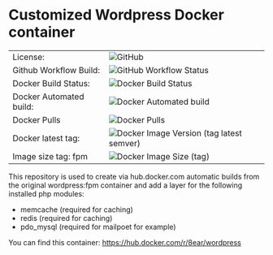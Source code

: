 # Customized Wordpress Docker container

| ||
| --- | --- |
| License: |![GitHub](https://img.shields.io/github/license/8ear/docker-wordpress)|
| Github Workflow Build: | ![GitHub Workflow Status](https://img.shields.io/github/workflow/status/8ear/docker-wordpress/8earDockerCI) |
| Docker Build Status: | ![Docker Build Status](https://img.shields.io/docker/cloud/build/8ear/wordpress) |
| Docker Automated build: | ![Docker Automated build](https://img.shields.io/docker/cloud/automated/8ear/wordpress) |
| Docker Pulls | ![Docker Pulls](https://img.shields.io/docker/pulls/8ear/wordpress) |
| Docker latest tag: | ![Docker Image Version (tag latest semver)](https://img.shields.io/docker/v/8ear/wordpress/fpm) |
| Image size tag: fpm | ![Docker Image Size (tag)](https://img.shields.io/docker/image-size/8ear/wordpress/fpm) |


This repository is used to create via hub.docker.com automatic builds from the original wordpress:fpm container and add a layer for the following installed php modules:
- memcache (required for caching)
- redis (required for caching)
- pdo_mysql (required for mailpoet for example)


You can find this container: https://hub.docker.com/r/8ear/wordpress

